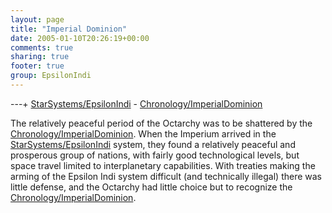 ```yaml
---
layout: page
title: "Imperial Dominion"
date: 2005-01-10T20:26:19+00:00
comments: true
sharing: true
footer: true
group: EpsilonIndi
---
```


---+ [StarSystems/EpsilonIndi](/star-systems/epsilon-indi) - [Chronology/ImperialDominion](/chronology/imperial-dominion)

The relatively peaceful period of the Octarchy was to be shattered by the [Chronology/ImperialDominion](/chronology/imperial-dominion). When the Imperium arrived in the [StarSystems/EpsilonIndi](/star-systems/epsilon-indi) system, they found a relatively peaceful and prosperous group of nations, with fairly good technological levels, but space travel limited to interplanetary capabilities. With treaties making the arming of the Epsilon Indi system difficult (and technically illegal) there was little defense, and the Octarchy had little choice but to recognize the [Chronology/ImperialDominion](/chronology/imperial-dominion).
